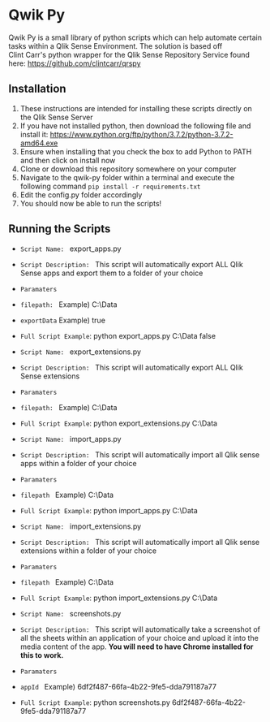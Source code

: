 # Qwik Py
Qwik Py is a small library of python scripts which can help automate certain tasks within a Qlik Sense Environment. The solution is based off   
Clint Carr's python wrapper for the Qlik Sense Repository Service found here: https://github.com/clintcarr/qrspy



## Installation
1. These instructions are intended for installing these scripts directly on the Qlik Sense Server
2. If you have not installed python, then download the following file and install it: https://www.python.org/ftp/python/3.7.2/python-3.7.2-amd64.exe 
3. Ensure when installing that you check the box to add Python to PATH and then click on install now
4. Clone or download this repository somewhere on your computer
5. Navigate to the qwik-py folder within a terminal and execute the following command `pip install -r requirements.txt`
6. Edit the config.py folder accordingly
7. You should now be able to run the scripts!

## Running the Scripts
- `Script Name: ` export_apps.py
- `Script Description: ` This script will automatically export ALL Qlik Sense apps and export them to a folder of your choice
- `Paramaters`
 - `filepath: ` Example) C:\Data
 - `exportData` Example) true
- `Full Script Example`: python export_apps.py C:\Data false

- `Script Name: ` export_extensions.py
- `Script Description: ` This script will automatically export ALL Qlik Sense extensions
- `Paramaters`
 - `filepath: ` Example) C:\Data
- `Full Script Example`: python export_extensions.py C:\Data

- `Script Name: ` import_apps.py
- `Script Description: ` This script will automatically import all Qlik sense apps within a folder of your choice
- `Paramaters`
 - `filepath ` Example) C:\Data
- `Full Script Example`: python import_apps.py C:\Data

- `Script Name: ` import_extensions.py
- `Script Description: ` This script will automatically import all Qlik sense extensions within a folder of your choice
- `Paramaters`
 - `filepath ` Example) C:\Data
- `Full Script Example`: python import_extensions.py C:\Data

- `Script Name: ` screenshots.py
- `Script Description: ` This script will automatically take a screenshot of all the sheets within an application of your choice and upload it into the media content of the app. **You will need to have Chrome installed for this to work.**
- `Paramaters`
 - `appId ` Example) 6df2f487-66fa-4b22-9fe5-dda791187a77
- `Full Script Example`: python screenshots.py 6df2f487-66fa-4b22-9fe5-dda791187a77